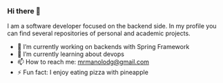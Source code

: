 ### Hi there 👋

I am a software developer focused on the backend side. In my profile you can find several repositories of personal and academic projects.

- 🔭 I’m currently working on backends with Spring Framework
- 🌱 I’m currently learning about devops
- 📫 How to reach me: mrmanolodg@gmail.com
- ⚡ Fun fact: I enjoy eating pizza with pineapple 

<!--
**MrManoloDG/MrManoloDG** is a ✨ _special_ ✨ repository because its `README.md` (this file) appears on your GitHub profile.

Here are some ideas to get you started:

- 🔭 I’m currently working on ...
- 🌱 I’m currently learning ...
- 👯 I’m looking to collaborate on ...
- 🤔 I’m looking for help with ...
- 💬 Ask me about ...
- 📫 How to reach me: ...
- 😄 Pronouns: ...
- ⚡ Fun fact: ...
-->
